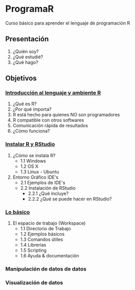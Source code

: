 # ProgramaR
Curso básico para aprender el lenguaje de programación R

## Presentación
  1. ¿Quién soy?
  2. ¿Qué estudié?
  3. ¿Qué hago?
  
## Objetivos
### [Introducción al lenguaje y ambiente R](https://github.com/hatshex/ProgramaR/blob/master/00_introduccion.md)
  1. ¿Qué es R?
  2. ¿Por qué importa?
  3. R está hecho para quienes NO son programadores
  4. R compatible con otros softwares
  5. Comunicación rápida de resultados
  6. ¿Cómo funciona?
### [Instalar R y RStudio](https://github.com/hatshex/ProgramaR/blob/master/01_instalacion.md)
  1. ¿Cómo se instala R?
      + 1.1 Windows
      + 1.2 OS X
      + 1.3 Linux - Ubuntu
  2. Entorno Gráfico IDE's
      + 2.1 Ejemplos de IDE's
      + 2.2 Instalación de RStudio
         - 2.2.1 ¿Qué incluye?
         - 2.2.2 ¿Qué se puede hacer en RStudio?
### [Lo básico](https://github.com/hatshex/ProgramaR/blob/master/02_basico.md)
  1. El espacio de trabajo (Workspace)
      + 1.1 Directorio de Trabajo
      + 1.2 Ejemplos básicos
      + 1.3 Comandos útiles
      + 1.4 Librerías
      + 1.5 Scripting
      + 1.6 Ayuda & documentación
       
### Manipulación de datos de datos
### Visualización de datos

